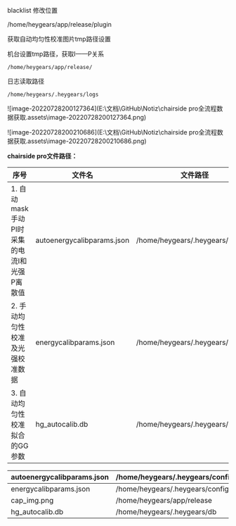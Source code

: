 blacklist 修改位置

/home/heygears/app/release/plugin



获取自动均匀性校准图片tmp路径设置

机台设置tmp路径，获取I——P关系

`/home/heygears/app/release/`



日志读取路径

`/home/heygears/.heygears/logs`

![image-20220728200127364](E:\文档\GitHub\Notiz\chairside pro全流程数据获取.assets\image-20220728200127364.png)

![image-20220728200210686](E:\文档\GitHub\Notiz\chairside pro全流程数据获取.assets\image-20220728200210686.png)

**chairside pro文件路径：**

| 序号                                        | 文件名                     | 文件路径                         |
| ------------------------------------------- | -------------------------- | -------------------------------- |
| 1. 自动mask手动PI时采集的电流I和光强P离散值 | autoenergycalibparams.json | /home/heygears/.heygears/configs |
| 2. 手动均匀性校准及光强校准数据             | energycalibparams.json     | /home/heygears/.heygears/configs |
| 3. 自动均匀性校准拟合的GG参数               | hg_autocalib.db            | /home/heygears/.heygears/db      |



| autoenergycalibparams.json | /home/heygears/.heygears/configs |
| -------------------------- | -------------------------------- |
| energycalibparams.json     | /home/heygears/.heygears/configs |
| cap_img.png                | /home/heygears/app/release       |
| hg_autocalib.db            | /home/heygears/.heygears/db      |
